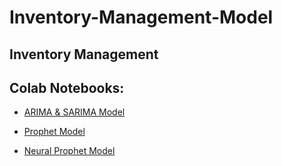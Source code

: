 # Inventory-Management-Model
Inventory Management
---
## Colab Notebooks:

- [ARIMA & SARIMA Model](https://colab.research.google.com/drive/1ngabfE2HH4YDISb5VVs7zwZC9mXhJ9G0)

- [Prophet Model](https://colab.research.google.com/drive/1RfQqzBrYkoBKIelGNRZ4S_eQHTm_3iJb)

- [Neural Prophet Model](https://colab.research.google.com/drive/1DALRl3JEbFZSJ9owEEyFEBcRzosbT-sx)